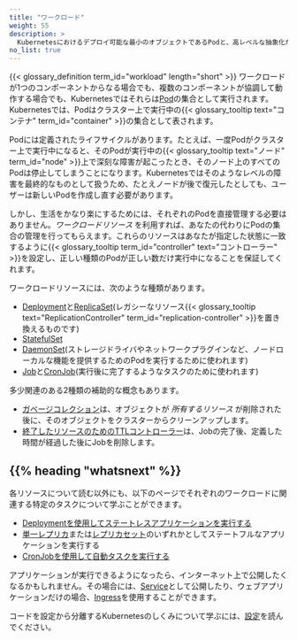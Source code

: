 ```yaml
---
title: "ワークロード"
weight: 55
description: >
  Kubernetesにおけるデプロイ可能な最小のオブジェクトであるPodと、高レベルな抽象化がPodの実行を助けることを理解します。
no_list: true
---
```


{{< glossary_definition term_id="workload" length="short" >}}
ワークロードが1つのコンポーネントからなる場合でも、複数のコンポーネントが協調して動作する場合でも、Kubernetesではそれらは[Pod](/ja/docs/concepts/workloads/pods)の集合として実行されます。Kubernetesでは、Podはクラスター上で実行中の{{< glossary_tooltip text="コンテナ" term_id="container" >}}の集合として表されます。

Podには定義されたライフサイクルがあります。たとえば、一度Podがクラスター上で実行中になると、そのPodが実行中の{{< glossary_tooltip text="ノード" term_id="node" >}}上で深刻な障害が起こったとき、そのノード上のすべてのPodは停止してしまうことになります。Kubernetesではそのようなレベルの障害を最終的なものとして扱うため、たとえノードが後で復元したとしても、ユーザーは新しいPodを作成し直す必要があります。

しかし、生活をかなり楽にするためには、それぞれのPodを直接管理する必要はありません。_ワークロードリソース_ を利用すれば、あなたの代わりにPodの集合の管理を行ってもらえます。これらのリソースはあなたが指定した状態に一致するように{{< glossary_tooltip term_id="controller" text="コントローラー" >}}を設定し、正しい種類のPodが正しい数だけ実行中になることを保証してくれます。

ワークロードリソースには、次のような種類があります。

* [Deployment](/ja/docs/concepts/workloads/controllers/deployment/)と[ReplicaSet](/ja/docs/concepts/workloads/controllers/replicaset/)(レガシーなリソース{{< glossary_tooltip text="ReplicationController" term_id="replication-controller" >}}を置き換えるものです)
* [StatefulSet](/ja/docs/concepts/workloads/controllers/statefulset/)
* [DaemonSet](/ja/docs/concepts/workloads/controllers/daemonset/)(ストレージドライバやネットワークプラグインなど、ノードローカルな機能を提供するためのPodを実行するために使われます)
* [Job](/ja/docs/concepts/workloads/controllers/job/)と[CronJob](/ja/docs/concepts/workloads/controllers/cron-jobs/)(実行後に完了するようなタスクのために使われます)

多少関連のある2種類の補助的な概念もあります。
* [ガベージコレクション](/ja/docs/concepts/workloads/controllers/garbage-collection/)は、オブジェクトが _所有するリソース_ が削除された後に、そのオブジェクトをクラスターからクリーンアップします。
* [終了したリソースのためのTTLコントローラー](/ja/docs/concepts/workloads/controllers/ttlafterfinished/)は、Jobの完了後、定義した時間が経過した後にJobを削除します。

## {{% heading "whatsnext" %}}

各リソースについて読む以外にも、以下のページでそれぞれのワークロードに関連する特定のタスクについて学ぶことができます。

* [Deploymentを使用してステートレスアプリケーションを実行する](/ja/docs/tasks/run-application/run-stateless-application-deployment/)
* [単一レプリカ](/ja/docs/tasks/run-application/run-single-instance-stateful-application/)または[レプリカセット](/ja/docs/tasks/run-application/run-replicated-stateful-application/)のいずれかとしてステートフルなアプリケーションを実行する
* [CronJobを使用して自動タスクを実行する](/ja/docs/tasks/job/automated-tasks-with-cron-jobs/)

アプリケーションが実行できるようになったら、インターネット上で公開したくなるかもしれません。その場合には、[Service](/ja/docs/concepts/services-networking/service/)として公開したり、ウェブアプリケーションだけの場合、[Ingress](/ja/docs/concepts/services-networking/ingress)を使用することができます。

コードを設定から分離するKubernetesのしくみについて学ぶには、[設定](/ja/docs/concepts/configuration/)を読んでください。
